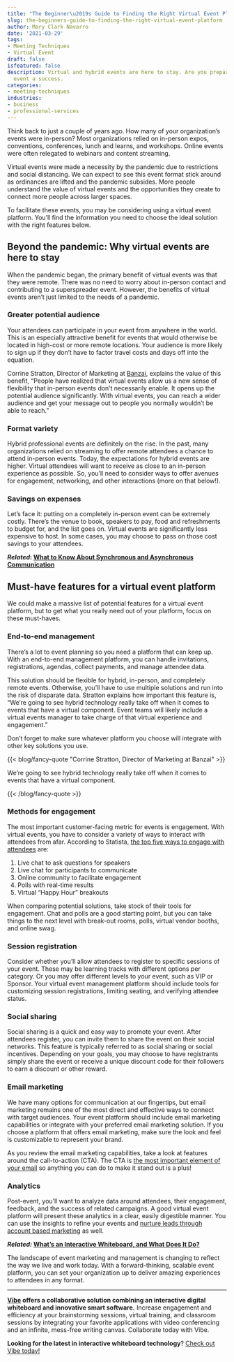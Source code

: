 ```yaml
---
title: "The Beginner\u2019s Guide to Finding the Right Virtual Event Platform"
slug: the-beginners-guide-to-finding-the-right-virtual-event-platform
author: Mary Clark Navarro
date: '2021-03-29'
tags:
- Meeting Techniques
- Virtual Event
draft: false
isfeatured: false
description: Virtual and hybrid events are here to stay. Are you prepared? Use these expert tips to make your next virtual
  event a success.
categories:
- meeting-techniques
industries:
- business
- professional-services
---
```


Think back to just a couple of years ago. How many of your organization’s events were in-person? Most organizations relied on in-person expos, conventions, conferences, lunch and learns, and workshops. Online events were often relegated to webinars and content streaming.

Virtual events were made a necessity by the pandemic due to restrictions and social distancing. We can expect to see this event format stick around as ordinances are lifted and the pandemic subsides. More people understand the value of virtual events and the opportunities they create to connect more people across larger spaces.

To facilitate these events, you may be considering using a virtual event platform. You’ll find the information you need to choose the ideal solution with the right features below.

## Beyond the pandemic: Why virtual events are here to stay

When the pandemic began, the primary benefit of virtual events was that they were remote. There was no need to worry about in-person contact and contributing to a superspreader event. However, the benefits of virtual events aren’t just limited to the needs of a pandemic.

### Greater potential audience

Your attendees can participate in your event from anywhere in the world. This is an especially attractive benefit for events that would otherwise be located in high-cost or more remote locations. Your audience is more likely to sign up if they don’t have to factor travel costs and days off into the equation.

Corrine Stratton, Director of Marketing at [Banzai](https://www.banzai.io/), explains the value of this benefit, “People have realized that virtual events allow us a new sense of flexibility that in-person events don’t necessarily enable. It opens up the potential audience significantly. With virtual events, you can reach a wider audience and get your message out to people you normally wouldn’t be able to reach.”

### Format variety

Hybrid professional events are definitely on the rise. In the past, many organizations relied on streaming to offer remote attendees a chance to attend in-person events. Today, the expectations for hybrid events are higher. Virtual attendees will want to receive as close to an in-person experience as possible. So, you’ll need to consider ways to offer avenues for engagement, networking, and other interactions (more on that below!).

### Savings on expenses

Let’s face it: putting on a completely in-person event can be extremely costly. There’s the venue to book, speakers to pay, food and refreshments to budget for, and the list goes on. Virtual events are significantly less expensive to host. In some cases, you may choose to pass on those cost savings to your attendees.

***Related*: [What to Know About Synchronous and Asynchronous Communication](https://vibe.us/blog/what-you-need-to-know-about-synchronous-and-asynchronous-communication/)**

## Must-have features for a virtual event platform

We could make a massive list of potential features for a virtual event platform, but to get what you really need out of your platform, focus on these must-haves.

### End-to-end management

There’s a lot to event planning so you need a platform that can keep up. With an end-to-end management platform, you can handle invitations, registrations, agendas, collect payments, and manage attendee data.

This solution should be flexible for hybrid, in-person, and completely remote events. Otherwise, you’ll have to use multiple solutions and run into the risk of disparate data. Stratton explains how important this feature is, “We’re going to see hybrid technology really take off when it comes to events that have a virtual component. Event teams will likely include a virtual events manager to take charge of that virtual experience and engagement.”

Don’t forget to make sure whatever platform you choose will integrate with other key solutions you use.

{{< blog/fancy-quote "Corrine Stratton, Director of Marketing at Banzai" >}}

We’re going to see hybrid technology really take off when it comes to events that have a virtual component.

{{< /blog/fancy-quote >}}

### Methods for engagement

The most important customer-facing metric for events is engagement. With virtual events, you have to consider a variety of ways to interact with attendees from afar. According to Statista, [the top five ways to engage with attendees](https://www.statista.com/statistics/1134517/global-virtual-conference-engagement-methods/) are:

1. Live chat to ask questions for speakers
2. Live chat for participants to communicate
3. Online community to facilitate engagement
4. Polls with real-time results
5. Virtual “Happy Hour” breakouts

When comparing potential solutions, take stock of their tools for engagement. Chat and polls are a good starting point, but you can take things to the next level with break-out rooms, polls, virtual vendor booths, and online swag.

### Session registration

Consider whether you’ll allow attendees to register to specific sessions of your event. These may be learning tracks with different options per category. Or you may offer different levels to your event, such as VIP or Sponsor. Your virtual event management platform should include tools for customizing session registrations, limiting seating, and verifying attendee status.

### Social sharing

Social sharing is a quick and easy way to promote your event. After attendees register, you can invite them to share the event on their social networks. This feature is typically referred to as social sharing or social incentives. Depending on your goals, you may choose to have registrants simply share the event or receive a unique discount code for their followers to earn a discount or other reward.

### Email marketing

We have many options for communication at our fingertips, but email marketing remains one of the most direct and effective ways to connect with target audiences. Your event platform should include email marketing capabilities or integrate with your preferred email marketing solution. If you choose a platform that offers email marketing, make sure the look and feel is customizable to represent your brand.

As you review the email marketing capabilities, take a look at features around the call-to-action (CTA). The CTA is [the most important element of your email](https://www.banzai.io/blog/writing-event-outreach-emails) so anything you can do to make it stand out is a plus!

### Analytics

Post-event, you’ll want to analyze data around attendees, their engagement, feedback, and the success of related campaigns. A good virtual event platform will present these analytics in a clear, easily digestible manner. You can use the insights to refine your events and [nurture leads through account based marketing](https://www.banzai.io/blog/abm-and-virtual-events) as well.

***Related:* [What’s an Interactive Whiteboard, and What Does It Do?](https://vibe.us/blog/interactive-whiteboard-what-is-it-and-what-does-it-do/)**

The landscape of event marketing and management is changing to reflect the way we live and work today. With a forward-thinking, scalable event platform, you can set your organization up to deliver amazing experiences to attendees in any format.



---

**[Vibe](https://vibe.us/) offers a collaborative solution combining an interactive digital whiteboard and innovative smart software.** Increase engagement and efficiency at your brainstorming sessions, virtual training, and classroom sessions by integrating your favorite applications with video conferencing and an infinite, mess-free writing canvas. Collaborate today with Vibe.

**Looking for the latest in interactive whiteboard technology**? [Check out Vibe today!](https://vibe.us/order/)
